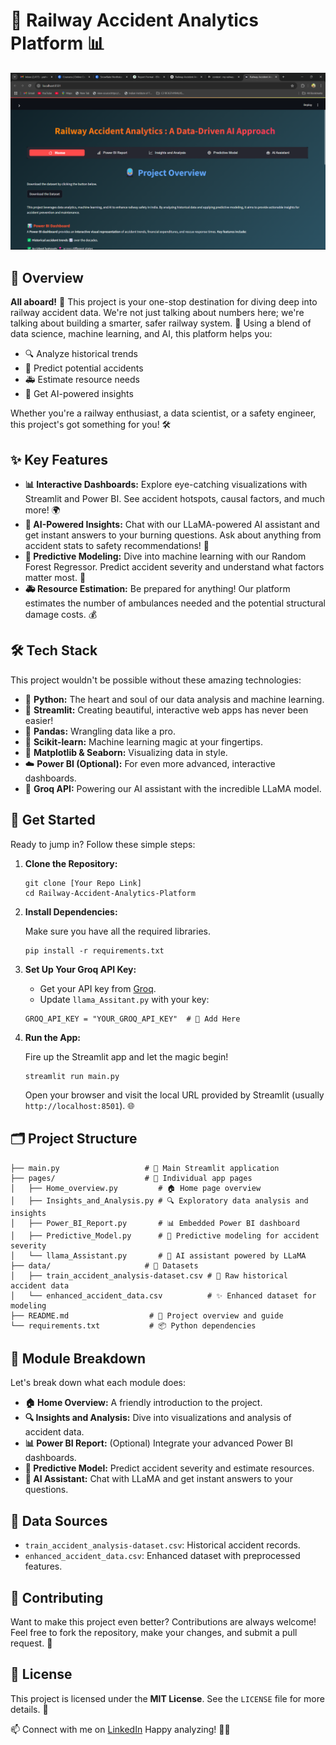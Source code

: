 # 🚄 Railway Accident Analytics Platform 📊
![UI](home.png)

## 🌟 Overview

**All aboard!** 🚂 This project is your one-stop destination for diving deep into railway accident data. We're not just talking about numbers here; we're talking about building a smarter, safer railway system. 🧠 Using a blend of data science, machine learning, and AI, this platform helps you:

-   🔍 Analyze historical trends
-   🔮 Predict potential accidents
-   🚑 Estimate resource needs
-   🤖 Get AI-powered insights

Whether you're a railway enthusiast, a data scientist, or a safety engineer, this project's got something for you! 🛠️

## ✨ Key Features

-   **📊 Interactive Dashboards:** Explore eye-catching visualizations with Streamlit and Power BI. See accident hotspots, causal factors, and much more! 🌍
-   **🤖 AI-Powered Insights:** Chat with our LLaMA-powered AI assistant and get instant answers to your burning questions. Ask about anything from accident stats to safety recommendations! 💬
-   **🔮 Predictive Modeling:** Dive into machine learning with our Random Forest Regressor. Predict accident severity and understand what factors matter most. 🌳
-   **🚑 Resource Estimation:** Be prepared for anything! Our platform estimates the number of ambulances needed and the potential structural damage costs. 💰

## 🛠️ Tech Stack

This project wouldn't be possible without these amazing technologies:

-   🐍 **Python:** The heart and soul of our data analysis and machine learning.
-   🎈 **Streamlit:** Creating beautiful, interactive web apps has never been easier!
-   🐼 **Pandas:** Wrangling data like a pro.
-   📏 **Scikit-learn:** Machine learning magic at your fingertips.
-   🎨 **Matplotlib & Seaborn:** Visualizing data in style.
-   ☁️ **Power BI (Optional):** For even more advanced, interactive dashboards.
-   🧠 **Groq API:** Powering our AI assistant with the incredible LLaMA model.

## 🚀 Get Started

Ready to jump in? Follow these simple steps:

1.  **Clone the Repository:**

    ```
    git clone [Your Repo Link]
    cd Railway-Accident-Analytics-Platform
    ```

2.  **Install Dependencies:**

    Make sure you have all the required libraries.

    ```
    pip install -r requirements.txt
    ```

3.  **Set Up Your Groq API Key:**

    -   Get your API key from [Groq](https://console.groq.com/keys).
    -   Update `llama_Assitant.py` with your key:

    ```
    GROQ_API_KEY = "YOUR_GROQ_API_KEY"  # 🔑 Add Here
    ```

4.  **Run the App:**

    Fire up the Streamlit app and let the magic begin!

    ```
    streamlit run main.py
    ```

    Open your browser and visit the local URL provided by Streamlit (usually `http://localhost:8501`). 🌐

## 🗂️ Project Structure

```
├── main.py                   # 🚀 Main Streamlit application
├── pages/                    # 📄 Individual app pages
│   ├── Home_overview.py         # 🏠 Home page overview
│   ├── Insights_and_Analysis.py # 🔍 Exploratory data analysis and insights
│   ├── Power_BI_Report.py       # 📊 Embedded Power BI dashboard
│   ├── Predictive_Model.py      # 🌳 Predictive modeling for accident severity
│   └── llama_Assistant.py       # 🤖 AI assistant powered by LLaMA
├── data/                     # 💾 Datasets
│   ├── train_accident_analysis-dataset.csv # 📜 Raw historical accident data
│   └── enhanced_accident_data.csv          # ✨ Enhanced dataset for modeling
├── README.md                  # 📖 Project overview and guide
└── requirements.txt           # 📦 Python dependencies
```

## 🧩 Module Breakdown

Let's break down what each module does:

-   **🏠 Home Overview:** A friendly introduction to the project.
-   **🔍 Insights and Analysis:** Dive into visualizations and analysis of accident data.
-   **📊 Power BI Report:** (Optional) Integrate your advanced Power BI dashboards.
-   **🌳 Predictive Model:** Predict accident severity and estimate resources.
-   **🤖 AI Assistant:** Chat with LLaMA and get instant answers to your questions.

## 💾 Data Sources

-   `train_accident_analysis-dataset.csv`: Historical accident records.
-   `enhanced_accident_data.csv`: Enhanced dataset with preprocessed features.

## 🤝 Contributing

Want to make this project even better? Contributions are always welcome! Feel free to fork the repository, make your changes, and submit a pull request. 💖

## 📜 License

This project is licensed under the **MIT License**. See the `LICENSE` file for more details. 📝

📫 Connect with me on [LinkedIn](https://www.linkedin.com/in/yashwanth-sai-kasarabada-ba4265258/)
 Happy analyzing! 🚀✨




